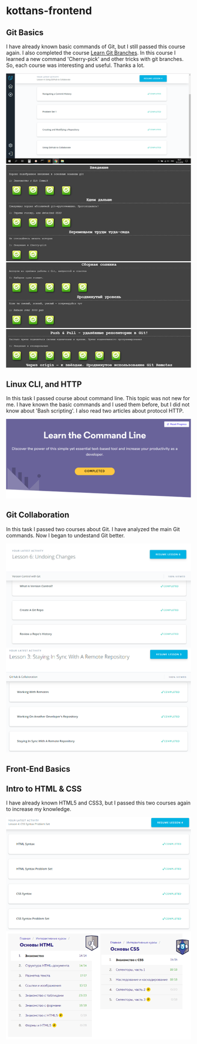# kottans-frontend

## Git Basics

I have already known basic commands of Git, but I still passed this course again. I also completed the course [Learn Git Branches](https://learngitbranching.js.org/).
In this course I learned a new command 'Cherry-pick' and other tricks with git branches. So, each course was interesting and useful. Thanks a lot.

![Screenshot1](Git_Basics/git-basics.png)
![Screenshot2](Git_Basics/git1.png)
![Screenshot3](Git_Basics/git2.png)
![Screenshot4](Git_Basics/git3.png)

## Linux CLI, and HTTP

In this task I passed course about command line. This topic was not new for me. I have known the basic commands and I used them before, but I did not know about 'Bash scripting'.
I also read two articles about protocol HTTP.

![Screenshot5](task_linux_cli/cli-1.png)

## Git Collaboration

In this task I passed two courses about Git. I have analyzed the main Git commands. Now I began to undestand Git better.

![Screenshot6](task_git_collaboration/collaboration1.png)
![Screenshot7](task_git_collaboration/collaboration2.png)

## Front-End Basics

## Intro to HTML & CSS

I have already known HTML5 and CSS3, but I passed this two courses again to increase my knowledge.

![Screenshot8](task_html_css_intro/html-1.png)
![Screenshot9](task_html_css_intro/html_css.png)
